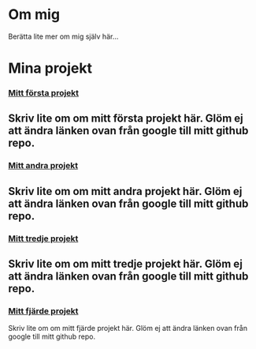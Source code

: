 # Om mig
Berätta lite mer om mig själv här...

# Mina projekt

### [Mitt första projekt](https://google.se)
Skriv lite om om mitt första projekt här. Glöm ej att ändra länken ovan från google till mitt github repo.
---

### [Mitt andra projekt](https://google.se)
Skriv lite om om mitt andra projekt här. Glöm ej att ändra länken ovan från google till mitt github repo.
---

### [Mitt tredje projekt](https://google.se)
Skriv lite om om mitt tredje projekt här. Glöm ej att ändra länken ovan från google till mitt github repo.
---

### [Mitt fjärde projekt](https://google.se)
Skriv lite om om mitt fjärde projekt här. Glöm ej att ändra länken ovan från google till mitt github repo.
